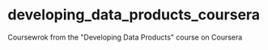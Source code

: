 # developing_data_products_coursera
Coursewrok from the "Developing Data Products" course on Coursera

